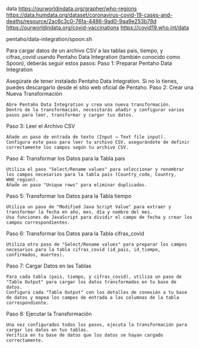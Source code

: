 data 
https://ourworldindata.org/grapher/who-regions
https://data.humdata.org/dataset/coronavirus-covid-19-cases-and-deaths/resource/2ac6c3c0-76fa-4486-9ad0-9aa9e253b78d
https://ourworldindata.org/covid-vaccinations
https://covid19.who.int/data


pentaho/data-integration/spoon.sh

Para cargar datos de un archivo CSV a las tablas pais, tiempo, y cifras_covid usando Pentaho Data Integration (también conocido como Spoon), deberás seguir estos pasos:
Paso 1: Preparar Pentaho Data Integration

Asegúrate de tener instalado Pentaho Data Integration. Si no lo tienes, puedes descargarlo desde el sitio web oficial de Pentaho.
Paso 2: Crear una Nueva Transformación

    Abre Pentaho Data Integration y crea una nueva transformación.
    Dentro de la transformación, necesitarás añadir y configurar varios pasos para leer, transformar y cargar tus datos.

Paso 3: Leer el Archivo CSV

    Añade un paso de entrada de texto (Input → Text file input).
    Configura este paso para leer tu archivo CSV, asegurándote de definir correctamente los campos según tu archivo CSV.

Paso 4: Transformar los Datos para la Tabla pais

    Utiliza el paso "Select/Rename values" para seleccionar y renombrar los campos necesarios para la tabla pais (Country_code, Country, WHO_region).
    Añade un paso "Unique rows" para eliminar duplicados.

Paso 5: Transformar los Datos para la Tabla tiempo

    Utiliza un paso de "Modified Java Script Value" para extraer y transformar la fecha en año, mes, día y nombre del mes.
    Usa funciones de JavaScript para dividir el campo de fecha y crear los campos correspondientes.

Paso 6: Transformar los Datos para la Tabla cifras_covid

    Utiliza otro paso de "Select/Rename values" para preparar los campos necesarios para la tabla cifras_covid (id_pais, id_tiempo, confirmados, muertes).

Paso 7: Cargar Datos en las Tablas

    Para cada tabla (pais, tiempo, y cifras_covid), utiliza un paso de "Table Output" para cargar los datos transformados en tu base de datos.
    Configura cada "Table Output" con los detalles de conexión a tu base de datos y mapea los campos de entrada a las columnas de la tabla correspondiente.

Paso 8: Ejecutar la Transformación

    Una vez configurados todos los pasos, ejecuta la transformación para cargar los datos en tus tablas.
    Verifica en tu base de datos que los datos se hayan cargado correctamente.
